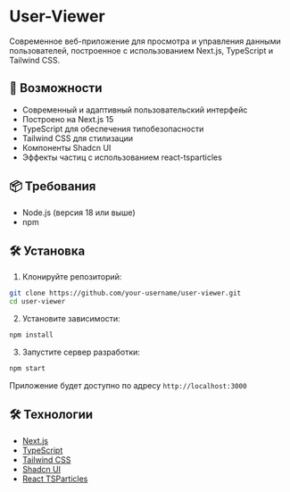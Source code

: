 # User-Viewer

Современное веб-приложение для просмотра и управления данными пользователей, построенное с использованием Next.js, TypeScript и Tailwind CSS.

## 🚀 Возможности

- Современный и адаптивный пользовательский интерфейс
- Построено на Next.js 15
- TypeScript для обеспечения типобезопасности
- Tailwind CSS для стилизации
- Компоненты Shadcn UI
- Эффекты частиц с использованием react-tsparticles

## 📦 Требования

- Node.js (версия 18 или выше)
- npm 

## 🛠️ Установка

1. Клонируйте репозиторий:
```bash
git clone https://github.com/your-username/user-viewer.git
cd user-viewer
```

2. Установите зависимости:
```bash
npm install
```

3. Запустите сервер разработки:
```bash
npm start
```

Приложение будет доступно по адресу `http://localhost:3000`


## 🛠️ Технологии

- [Next.js](https://nextjs.org/) 
- [TypeScript](https://www.typescriptlang.org/) 
- [Tailwind CSS](https://tailwindcss.com/) 
- [Shadcn UI](https://ui.shadcn.com/) 
- [React TSParticles](https://particles.js.org/) 


